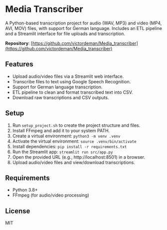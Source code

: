 # Media Transcriber

A Python-based transcription project for audio (WAV, MP3) and video (MP4, AVI, MOV) files, with support for German language. Includes an ETL pipeline and a Streamlit interface for file uploads and transcription.

**Repository**: [https://github.com/victordeman/Media_transcriber](https://github.com/victordeman/Media_transcriber)

## Features
- Upload audio/video files via a Streamlit web interface.
- Transcribe files to text using Google Speech Recognition.
- Support for German language transcription.
- ETL pipeline to clean and format transcribed text into CSV.
- Download raw transcriptions and CSV outputs.

## Setup
1. Run `setup_project.sh` to create the project structure and files.
2. Install FFmpeg and add it to your system PATH.
3. Create a virtual environment: `python3 -m venv .venv`
4. Activate the virtual environment: `source .venv/bin/activate`
5. Install dependencies: `pip install -r requirements.txt`
6. Run the Streamlit app: `streamlit run src/app.py`
7. Open the provided URL (e.g., http://localhost:8501) in a browser.
8. Upload audio/video files and view/download transcriptions.

## Requirements
- Python 3.8+
- FFmpeg (for audio/video processing)

## License
MIT
